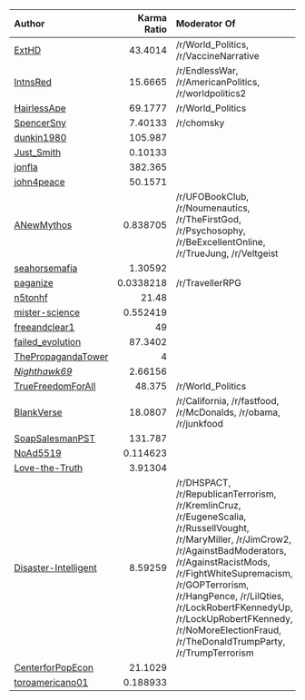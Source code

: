 | Author                                                               |   Karma Ratio | Moderator Of                                                                                                                                                                                                                                                                                                                                                |   Post Count |
|:---------------------------------------------------------------------|--------------:|:------------------------------------------------------------------------------------------------------------------------------------------------------------------------------------------------------------------------------------------------------------------------------------------------------------------------------------------------------------|-------------:|
| [ExtHD](https://reddit.com/user/ExtHD)                               |    43.4014    | /r/World_Politics, /r/VaccineNarrative                                                                                                                                                                                                                                                                                                                      |           55 |
| [IntnsRed](https://reddit.com/user/IntnsRed)                         |    15.6665    | /r/EndlessWar, /r/AmericanPolitics, /r/worldpolitics2                                                                                                                                                                                                                                                                                                       |            6 |
| [HairlessApe](https://reddit.com/user/HairlessApe)                   |    69.1777    | /r/World_Politics                                                                                                                                                                                                                                                                                                                                           |            3 |
| [SpencerSny](https://reddit.com/user/SpencerSny)                     |     7.40133   | /r/chomsky                                                                                                                                                                                                                                                                                                                                                  |            3 |
| [dunkin1980](https://reddit.com/user/dunkin1980)                     |   105.987     |                                                                                                                                                                                                                                                                                                                                                             |            2 |
| [Just_Smith](https://reddit.com/user/Just_Smith)                     |     0.10133   |                                                                                                                                                                                                                                                                                                                                                             |            2 |
| [jonfla](https://reddit.com/user/jonfla)                             |   382.365     |                                                                                                                                                                                                                                                                                                                                                             |            2 |
| [john4peace](https://reddit.com/user/john4peace)                     |    50.1571    |                                                                                                                                                                                                                                                                                                                                                             |            2 |
| [ANewMythos](https://reddit.com/user/ANewMythos)                     |     0.838705  | /r/UFOBookClub, /r/Noumenautics, /r/TheFirstGod, /r/Psychosophy, /r/BeExcellentOnline, /r/TrueJung, /r/Veltgeist                                                                                                                                                                                                                                            |            1 |
| [seahorsemafia](https://reddit.com/user/seahorsemafia)               |     1.30592   |                                                                                                                                                                                                                                                                                                                                                             |            1 |
| [paganize](https://reddit.com/user/paganize)                         |     0.0338218 | /r/TravellerRPG                                                                                                                                                                                                                                                                                                                                             |            1 |
| [n5tonhf](https://reddit.com/user/n5tonhf)                           |    21.48      |                                                                                                                                                                                                                                                                                                                                                             |            1 |
| [mister-science](https://reddit.com/user/mister-science)             |     0.552419  |                                                                                                                                                                                                                                                                                                                                                             |            1 |
| [freeandclear1](https://reddit.com/user/freeandclear1)               |    49         |                                                                                                                                                                                                                                                                                                                                                             |            1 |
| [failed_evolution](https://reddit.com/user/failed_evolution)         |    87.3402    |                                                                                                                                                                                                                                                                                                                                                             |            1 |
| [ThePropagandaTower](https://reddit.com/user/ThePropagandaTower)     |     4         |                                                                                                                                                                                                                                                                                                                                                             |            1 |
| [_Nighthawk69_](https://reddit.com/user/_Nighthawk69_)               |     2.66156   |                                                                                                                                                                                                                                                                                                                                                             |            1 |
| [TrueFreedomForAll](https://reddit.com/user/TrueFreedomForAll)       |    48.375     | /r/World_Politics                                                                                                                                                                                                                                                                                                                                           |            1 |
| [BlankVerse](https://reddit.com/user/BlankVerse)                     |    18.0807    | /r/California, /r/fastfood, /r/McDonalds, /r/obama, /r/junkfood                                                                                                                                                                                                                                                                                             |            1 |
| [SoapSalesmanPST](https://reddit.com/user/SoapSalesmanPST)           |   131.787     |                                                                                                                                                                                                                                                                                                                                                             |            1 |
| [NoAd5519](https://reddit.com/user/NoAd5519)                         |     0.114623  |                                                                                                                                                                                                                                                                                                                                                             |            1 |
| [Love-the-Truth](https://reddit.com/user/Love-the-Truth)             |     3.91304   |                                                                                                                                                                                                                                                                                                                                                             |            1 |
| [Disaster-Intelligent](https://reddit.com/user/Disaster-Intelligent) |     8.59259   | /r/DHSPACT, /r/RepublicanTerrorism, /r/KremlinCruz, /r/EugeneScalia, /r/RussellVought, /r/MaryMiller, /r/JimCrow2, /r/AgainstBadModerators, /r/AgainstRacistMods, /r/FightWhiteSupremacism, /r/GOPTerrorism, /r/HangPence, /r/LilQties, /r/LockRobertFKennedyUp, /r/LockUpRobertFKennedy, /r/NoMoreElectionFraud, /r/TheDonaldTrumpParty, /r/TrumpTerrorism |            1 |
| [CenterforPopEcon](https://reddit.com/user/CenterforPopEcon)         |    21.1029    |                                                                                                                                                                                                                                                                                                                                                             |            1 |
| [toroamericano01](https://reddit.com/user/toroamericano01)           |     0.188933  |                                                                                                                                                                                                                                                                                                                                                             |            1 |